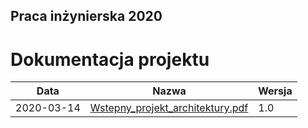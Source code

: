 ## Praca inżynierska 2020

# Dokumentacja projektu

| Data | Nazwa| Wersja |
| --- | --- | --- |
| 2020-03-14 | [Wstepny_projekt_architektury.pdf](Wstepny_projekt_architektury.pdf) | 1.0 |
